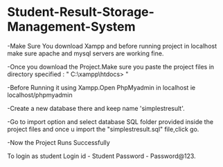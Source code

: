 # Student-Result-Storage-Management-System

-Make Sure You download Xampp and before running project in localhost make sure apache and mysql servers are working fine.

-Once you download the Project.Make sure you paste the project files in directory specified : " C:\xampp\htdocs> "

-Before Running it using Xampp.Open PhpMyadmin in localhost ie localhost/phpmyadmin

-Create a new database there and keep name 'simplestresult'.

-Go to import option and select database SQL folder provided inside the project files and once u import the "simplestresult.sql" file,click go.

-Now the Project Runs Successfully

To login as student 
Login id - Student
Password - Password@123.
